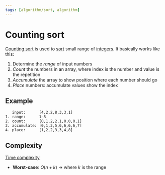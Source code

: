 ```yaml
---
tags: [algorithm/sort, algorithm]
---
```


# Counting sort

[Counting sort](https://en.wikipedia.org/wiki/Counting_sort) is used to [sort](sort.md) small range of [integers](../../data/types/numeric.md). It basically works like this:

1. Determine the *range* of input numbers
2. *Count* the numbers in an array, where index is the number and value is the repetition
3. *Accumulate* the array to show position where each number should go
4. *Place* numbers: accumulate values show the index

## Example

```
   input:      [4,2,2,8,3,3,1]
1. range:      1-8
2. count:      [0,1,2,2,1,0,0,0,1]
3. accumulate: [0,1,3,5,6,6,6,6,7]
4. place:      [1,2,2,3,3,4,8]
```

## Complexity

[Time complexity](../complexity.md)
- **Worst-case**: $O(n+k)$ → where $k$ is the range